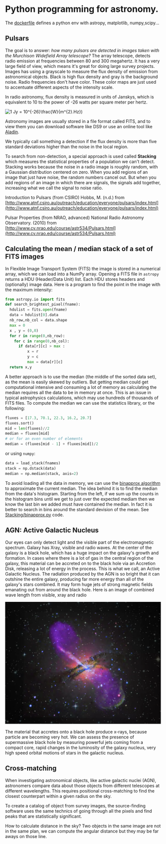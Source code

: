 # Python programming for astronomy.

The [dockerfile]() defines a python env with astropy, matplotlib, numpy,scipy...

## Pulsars

The goal is to answer: *how many pulsars are detected in images taken with the Murchison Widefield Array telescope?* 
The array telescope, detects radio emission at frequencies between 80 and 300 megahertz. It has a very large field of view, which means it's great for doing large survey projects.
Images has using a grayscale to measure the flux density of emission from astronomical objects. Black is high flux density and gray is the background noise. Radio frequencies don't have color. These color maps are just used to accentuate different aspects of the intensity scale.

In radio astronomy, flux density is measured in units of Janskys, which is equivalent to 10 to the power of -26 watts per square meter per hertz.

  <img src="https://latex.codecogs.com/gif.latex?1&space;Jy&space;=&space;10^{-26}\frac{W}{m^{2}.Hz}" title="1 Jy = 10^{-26}\frac{W}{m^{2}.Hz}" />)

Astronomy images are usually stored in a file format called FITS, and to view them you can download software like DS9 or use an online tool like [Aladin](https://aladin.u-strasbg.fr/).

We typically call something a detection if the flux density is more than five standard deviations higher than the noise in the local region.

To search from non-detection, a special approach is used called **Stacking** which  measures the statistical properties of a population we can't detect. Stacking works because the noise in a radio image is roughly random, with a Gaussian distribution centered on zero. When you add regions of an image that just have noise, the random numbers cancel out. But when you add regions of an image in which there are signals, the signals add together, increasing what we call the signal to noise ratio.

Introduction to Pulsars (from CSIRO) Hobbs, M. (n.d.) from [http://www.atnf.csiro.au/outreach/education/everyone/pulsars/index.html](http://www.atnf.csiro.au/outreach/education/everyone/pulsars/index.html)

Pulsar Properties (from NRAO, advanced) National Radio Astronomy Observatory. (2010) from [http://www.cv.nrao.edu/course/astr534/Pulsars.html](http://www.cv.nrao.edu/course/astr534/Pulsars.html)

## Calculating the mean / median stack of a set of FITS images

In Flexible Image Transport System (FITS) the image is stored in a numerical array, which we can load into a NumPy array. Opening a FITS file in `astropy` returns a HDU (Header/Data Unit) list. Each HDU stores headers and (optionally) image data. Here is a program to find the point in the image with the maximum intensity:

```python
from astropy.io import fits
def search_brightest_pixel(fname):
  hdulist = fits.open(fname)
  data = hdulist[0].data
  nb_row,nb_col = data.shape
  max = 0
  x , y = (0,0)
  for r in range(0,nb_row):
    for c in range(0,nb_col):
      if data[r][c] > max :
          x = r
          y = c
          max = data[r][c]
  return x,y
```

A better approach is to use the median (the middle of the sorted data set), as the mean is easily skewed by outliers. But getting median could get computational intensive and consuming a lot of memory as calculating the median requires all the data to be in memory at once. This is an issue in typical astrophysics calculations, which may use hundreds of thousands of FITS files. To compute the median we can use the statistics library, or the following:

```python
fluxes = [17.3, 70.1, 22.3, 16.2, 20.7]
fluxes.sort()
mid = len(fluxes)//2
median = fluxes[mid]
# or for an even number of elements
median = (fluxes[mid - 1] + fluxes[mid])/2
```

or using `numpy`: 

```python
data = load_stack(fnames)
stack = np.dstack(data)
median = np.median(stack, axis=2)
```

To avoid loading all the data in memory, we can use the [binapprox algorithm](http://www.stat.cmu.edu/~ryantibs/papers/median.pdf) to approximate the current median. The idea behind it is to find the median from the data's histogram.
Starting from the left, if we sum up the counts in the histogram bins until we get to just over the expected mediam then we know the last bin we added must have contained the median. In fact it is better to search in bins around the standard devision of the mean. See [Stacking/binapprox.py](https://github.com/jbcodeforce/python-code/blob/master/astronomy/Stacking/binapprox.py) code.

## AGN: Active Galactic Nucleus

Our eyes can only detect light and the visible part of the electromagnetic spectrum.  Galaxy has Xray, visible and radio waves. At the center of the galaxy is a black hole, which has a huge impact on the galaxy's growth and formation. In cases where there is a lot of gas in the central region of the galaxy, this material can be accreted on to the black hole via an Accretion Disk, releasing a lot of energy in the process. This is what we call, an Active Galactic Nucleus. The radiation produced by the AGN is so bright that it can outshine the entire galaxy, producing far more energy than all of the galaxy's stars combined. It may form huge jets of strong magnetic fields emanating out from around the black hole. Here is an image of combined wave length from visible, xray and radio

![Galaxy in 3 wave lengths](./images/galaxy-3w.png)

The material that accretes onto a black hole produce x-rays, because particle are becoming very hot. We can assess the presence of supermassive black hole by measuring powerful jets coming from a compact core, rapid changes in the luminosity of the galaxy nucleus, very high speed orbital motions of stars in the galactic nucleus.

## Cross-matching

When investigating astronomical objects, like active galactic nuclei (AGN), astronomers compare data about those objects from different telescopes at different wavelengths. This requires positional cross-matching to find the closest counterpart within a given radius on the sky.

To create a catalog of object from survey images, the source-finding software uses the same technics of going through all the pixels and find peaks that are statistically significant. 

How to calculate distance in the sky? Two objects in the same image are not in the same plan, we can compute the angular distance but they may be far aways on those line.

